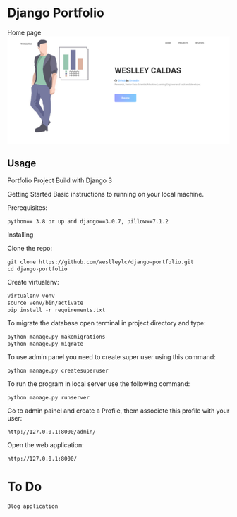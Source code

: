 # Django Portfolio

Home page
![alt text](https://github.com/weslleylc/django-portfolio/blob/master/portfolio/static/portfolio/img/django_project.png)

Usage
-----
Portfolio Project Build with Django 3

Getting Started
Basic instructions to running on your local machine.

Prerequisites:

    python== 3.8 or up and django==3.0.7, pillow==7.1.2

Installing

Clone the repo:

    git clone https://github.com/weslleylc/django-portfolio.git
    cd django-portfolio

Create virtualenv:

    virtualenv venv
    source venv/bin/activate
    pip install -r requirements.txt

 
To migrate the database open terminal in project directory and type:

    python manage.py makemigrations
    python manage.py migrate

To use admin panel you need to create super user using this command:

    python manage.py createsuperuser

To run the program in local server use the following command:

    python manage.py runserver
    
Go to admin painel and create a Profile, them associete this profile with your user:
    
    http://127.0.0.1:8000/admin/

Open the web application:
  
    http://127.0.0.1:8000/

# To Do
    Blog application 

